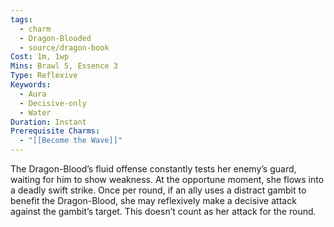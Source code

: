 ```yaml
---
tags:
  - charm
  - Dragon-Blooded
  - source/dragon-book
Cost: 1m, 1wp
Mins: Brawl 5, Essence 3
Type: Reflexive
Keywords:
  - Aura
  - Decisive-only
  - Water
Duration: Instant
Prerequisite Charms:
  - "[[Become the Wave]]"
---
```

The Dragon-Blood’s fluid offense constantly tests her enemy’s guard, waiting for him to show weakness. At the opportune moment, she flows into a deadly swift strike. Once per round, if an ally uses a distract gambit to benefit the Dragon-Blood, she may reflexively make a decisive attack against the gambit’s target. This doesn’t count as her attack for the round.